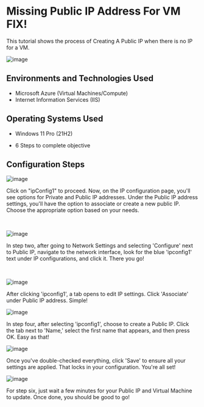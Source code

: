 <p align="center">
</p>

<h1>Missing Public IP Address For VM FIX! </h1>
This tutorial shows the process of Creating A Public IP when there is no IP for a VM.<br />

![image](https://github.com/user-attachments/assets/113eb46e-e468-4549-abf9-13e9d0a4e410)


<h2>Environments and Technologies Used</h2>

- Microsoft Azure (Virtual Machines/Compute)
- Internet Information Services (IIS)

<h2>Operating Systems Used</h2>

- Windows 11 Pro (21H2)



- 6 Steps to complete objective

<h2>Configuration Steps</h2>

![image](https://github.com/user-attachments/assets/16cfbd08-fd03-488b-8285-e1df8c9cb31a)



<p>

</p>
<p>
Click on "ipConfig1" to proceed. Now, on the IP configuration page, you'll see options for Private and Public IP addresses. Under the Public IP address settings, you'll have the option to associate or create a new public IP. Choose the appropriate option based on your needs.

</p>
<br />

<p>
  
![image](https://github.com/user-attachments/assets/e3aa3087-b371-4a5a-9f8f-e3e99f28d664)


</p>
<p>
In step two, after going to Network Settings and selecting 'Configure' next to Public IP, navigate to the network interface, look for the blue 'ipconfig1' text under IP configurations, and click it. There you go!


</p>
<br />

<p>

![image](https://github.com/user-attachments/assets/9bc29d98-f135-466d-a42d-316e028ea8a7)



<p>
After clicking 'ipconfig1', a tab opens to edit IP settings. Click 'Associate' under Public IP address. Simple!
<br />

![image](https://github.com/user-attachments/assets/ea1b7e90-452b-40b3-9e35-b11b28706828)



In step four, after selecting 'ipconfig1', choose to create a Public IP. Click the tab next to 'Name,' select the first name that appears, and then press OK. Easy as that!


![image](https://github.com/user-attachments/assets/b26bd250-77a7-48ec-bb99-67ebd737b806)


Once you've double-checked everything, click 'Save' to ensure all your settings are applied. That locks in your configuration. You're all set!


![image](https://github.com/user-attachments/assets/d9b69bd3-164d-445a-ba9a-e8e6f90700f7)


For step six, just wait a few minutes for your Public IP and Virtual Machine to update. Once done, you should be good to go!

